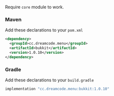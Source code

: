 Require ``core`` module to work.
### Maven
Add these declarations to your ``pom.xml``

```xml
<dependency>
  <groupId>cc.dreamcode.menu</groupId>
  <artifactId>bukkit</artifactId>
  <version>1.0.10</version>
</dependency>
```

### Gradle
Add these declarations to your ``build.gradle``

```gradle
implementation "cc.dreamcode.menu:bukkit:1.0.10"
```